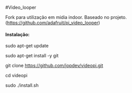 #Video_looper

Fork para utilização em midia indoor. 
Baseado no projeto. (https://github.com/adafruit/pi_video_looper)
    
#### Instalação:

sudo apt-get update

sudo apt-get install -y git

git clone https://github.com/jopdev/videopi.git

cd videopi

sudo ./install.sh
